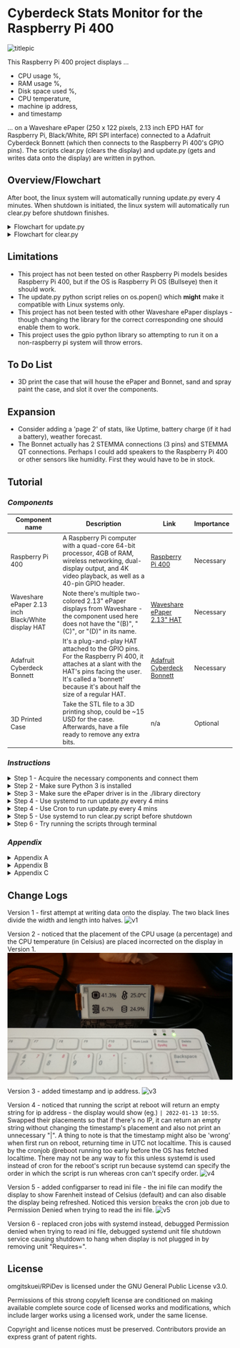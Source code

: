 # Cyberdeck Stats Monitor for the Raspberry Pi 400

![titlepic](https://github.com/omgitskuei/RPiDev/blob/main/RPi400/Cyberdeck_Stats_Monitor/pic/photos/intro.JPG?raw=false "Title image")

This Raspberry Pi 400 project displays ...
- CPU usage %, 
- RAM usage %, 
- Disk space used %, 
- CPU temperature, 
- machine ip address, 
- and timestamp 

... on a Waveshare ePaper (250 x 122 pixels, 2.13 inch EPD HAT for Raspberry Pi, Black/White, RPI SPI interface) connected to a Adafruit Cyberdeck Bonnett (which then connects to the Raspberry Pi 400's GPIO pins).
The scripts clear.py (clears the display) and update.py (gets and writes data onto the display) are written in python.


## Overview/Flowchart

After boot, the linux system will automatically running update.py every 4 minutes.
When shutdown is initiated, the linux system will automatically run clear.py before shutdown finishes.

<details>
  <summary>Flowchart for update.py</summary>
  <p>
    
![flowchart_update](https://github.com/omgitskuei/RPiDev/blob/main/RPi400/Cyberdeck_Stats_Monitor/flowchart/flowchart_update.jpg "Overview of update.py")
  </p>
</details>

<details>
  <summary>Flowchart for clear.py</summary>
  <p>
    
![flowchart_clear](https://github.com/omgitskuei/RPiDev/blob/main/RPi400/Cyberdeck_Stats_Monitor/flowchart/flowchart_clear.jpg "Flowchart for clear.py")
  </p>
</details>


## Limitations

- This project has not been tested on other Raspberry Pi models besides Raspberry Pi 400, but if the OS is Raspberry Pi OS (Bullseye) then it should work.
- The update.py python script relies on os.popen() which **might** make it compatible with Linux systems only.
- This project has not been tested with other Waveshare ePaper displays - though changing the library for the correct corresponding one should enable them to work.
- This project uses the gpio python library so attempting to run it on a non-raspberry pi system will throw errors.


## To Do List

- 3D print the case that will house the ePaper and Bonnet, sand and spray paint the case, and slot it over the components.


## Expansion

- Consider adding a 'page 2' of stats, like Uptime, battery charge (if it had a battery), weather forecast.
- The Bonnet actually has 2 STEMMA connections (3 pins) and STEMMA QT connections. Perhaps I could add speakers to the Raspberry Pi 400 or other sensors like humidity. First they would have to be in stock.


## Tutorial

### _Components_

| Component name | Description | Link | Importance |
| ------ | ------ | ------ | ------ |
| Raspberry Pi 400 | A Raspberry Pi computer with a quad-core 64-bit processor, 4GB of RAM, wireless networking, dual-display output, and 4K video playback, as well as a 40-pin GPIO header. | [Raspberry Pi 400][rp400link] | Necessary |
| Waveshare ePaper 2.13 inch Black/White display HAT | Note there's multiple two-colored 2.13" ePaper displays from Waveshare - the component used here does not have the "(B)", "(C)", or "(D)" in its name. | [Waveshare ePaper 2.13" HAT][WaveshareEPDlink] | Necessary |
| Adafruit Cyberdeck Bonnett | It's a plug-and-play HAT attached to the GPIO pins. For the Raspberry Pi 400, it attaches at a slant with the HAT's pins facing the user. It's called a 'bonnett' because it's about half the size of a regular HAT. | [Adafruit Cyberdeck Bonnett][Bonnettlink] | Necessary |
| 3D Printed Case | Take the STL file to a 3D printing shop, could be ~15 USD for the case. Afterwards, have a file ready to remove any extra bits. | n/a | Optional |


### _Instructions_

<details>
  <summary>Step 1 - Acquire the necessary components and connect them</summary>
  <p>Put the Adafruit Cyberdeck Bonnet (aka 'Bonnet') flat on the table such that the GPIO pins are facing upward and the slanted GPIO sockets are below the GPIO pins.

Plug the Waveshare ePaper 2.13" display HAT (aka 'ePaper') into the Bonnet's GPIO pins such that the ePaper's orange tape ( with white text "FPC-7528B" printed on it) is to the left and the display is facing up.

Plug the Bonnet's slanted GPIO socket into the Raspberry Pi 400's (aka 'Pi') GPIO pins such that the ePaper's display is facing the keyboard user.

Your components should be connected like shown in the photo. Unlike the photo, your ePaper should currently be a blank white. The photo is showing my Programmer handle OmgItsKuei by running the script ```epaper_omgitskuei_test.py``` in ```RPiDev\RPi400\Cyberdeck_Stats_Monitor\python\references```. The script draws a black rectangle and writing in white over the rectangle. This script was used to practice using the Waveshare ePaper python library. You can use run it to test your ePaper display.
![guidepic1](https://github.com/omgitskuei/RPiDev/blob/main/RPi400/Cyberdeck_Stats_Monitor/pic/photos/guidepic1.JPG?raw=false "Guide, Step 1")
  </p>
</details>


<details>
  <summary>Step 2 - Make sure Python 3 is installed</summary>
  <p>Python 3 is already installed on the Raspberry Pi 400 with Raspberry Pi OS (Bullseye).

If you're not sure if Python 3 is installed, open terminal and try:

```Linux Kernel Module
python3
```

The terminal should output the python version number.

If you don't have python3, go download and install it from the python website or use apt.
		
```Linux Kernel Module
sudo apt install python3
```

![guidepic2](https://github.com/omgitskuei/RPiDev/blob/main/RPi400/Cyberdeck_Stats_Monitor/pic/photos/guidepic2.JPG?raw=false "Guide, Step 2")        
  </p>
</details>


<details>
  <summary>Step 3 - Make sure the ePaper driver is in the ./library directory</summary>
  <p>Download the RPiDev repository to get the folder `Cyberdeck_Stats_Monitor`.

I recommend saving the repo RPiDev in /home/yourUser/. Later commands use that directory as an example. If you save it elsewhere, don't forget to modify commands to the custom directory.

![guidepic3](https://github.com/omgitskuei/RPiDev/blob/main/RPi400/Cyberdeck_Stats_Monitor/pic/photos/guidepic3.JPG?raw=false "Guide, Step 3")

:heavy_exclamation_mark:  The file structure of the folder `Cyberdeck_Stats_Monitor` must remain unchanged as these files and (except the .service, .timer files) their relative locations to each other are essential.

    .
    ├── /library
        ├── /waveshare_epd
          ├── __init__.py
	        ├── epd2in13_V3.py
          ├── epdconfig.py
    ├── /pic
        ├── Font.ttc
        ├── /bmps
            ├── combined.bmp
    ├── /python
        ├── clear.py
        ├── update.py
    ├── cyberdeck_repeat4m_update.service
    ├── cyberdeck_repeat4m_update.timer
    ├── cyberdeck_shutdown_clear.service
    ├── cyberdeck_stats_monitor_config.ini
  </p>
</details>


<details>
  <summary>Step 4 - Use systemd to run update.py every 4 mins</summary>
  <p>1. Start the Linux terminal and input this command to copy-paste the service files and the timer file into /etc/systemd/system

```Linux Kernel Module
sudo cp /home/yourUser/omgitskuei/RPiDev/RPi400/Cyberdeck_Stats_Monitor/cyberdeck_repeat4m_update.service /etc/systemd/system
```

```Linux Kernel Module
sudo cp /home/yourUser/omgitskuei/RPiDev/RPi400/Cyberdeck_Stats_Monitor/cyberdeck_repeat4m_update.timer /etc/systemd/system
```

2. Enable the service by inputting the command.
```Linux Kernel Module
sudo systemctl enable cyberdeck_repeat4m_update.timer
```
- For easy debugging, the service file explicitly instructs systemd to create/overwrite 2 log files that documents how running update.py went at reboot. The user can remove StandardOutput= and StandardError in cyberdeck_repeat4m_update.service though I don't recommend this.
	  
3. Restart the systemctl program which keeps a tab on all services and timers
```Linux Kernel Module
sudo systemctl daemon-reload
```
  </p>
</details>

<details>
  <summary>Step 4 - Use Cron to run update.py every 4 mins</summary>
  <p>1. Start the Linux terminal and input this command to start adding cron jobs.
		
```Linux Kernel Module
crontab -e
```

You'll see something like this picture.
	  
![guidepic4](https://github.com/omgitskuei/RPiDev/blob/main/RPi400/Cyberdeck_Stats_Monitor/pic/photos/guidepic4.png?raw=false "Guide, Step 4")

2. Type the following command to add a new cronjob that runs update.py right after starting up the computer. If you don't want log files, don't write past the ".py", however I recommend having log files. The reason we have to add a cronjob for reboot on top of adding another cronjob for running every 4 mins is because a repeating crontab job does not run until its interval has elapsed at least once. Without doing this step, the display would not start until 4 minutes after startup.

```Linux Kernel Module
@reboot /home/yourUser/omgitskuei/RPiDev/RPi400/Cyberdeck_Stats_Monitor/python/update.py 1> /home/yourUser/RPiDev/RPi400/Cyberdeck_Stats_Monitor/logs/cyberdeck_repeat4m_update_service_stdout.log 2> /home/yourUser/RPiDev/RPi400/Cyberdeck_Stats_Monitor/logs/cyberdeck_repeat4m_update_service_stderr.log
```

- For easy debugging, the command explicitly instructs Cron to create/overwrite 2 log files that documents how running update.py went at reboot.
- The ```1> /home/yourUser/RPiDev/RPi400/Cyberdeck_Stats_Monitor/logs/cyberdeck_repeat4m_update_service_stdout.log``` outputs ```logging.info()``` and ```logging.debug()``` from update.py if the script exited due to successfully running from start to finish.
- The ```2> /home/yourUser/RPiDev/RPi400/Cyberdeck_Stats_Monitor/logs/cyberdeck_repeat4m_update_service_stderr.log``` outputs if update.py exited due to exceptions being thrown.
- If you want one log file instead of two files, you can also explicitly instruct Cron to output to the same file with ```[filepath] 2>&1``` instead.
```Linux Kernel Module
@reboot /home/yourUser/omgitskuei/RPiDev/RPi400/Cyberdeck_Stats_Monitor/python/update.py /home/yourUser/RPiDev/RPi400/Cyberdeck_Stats_Monitor/logs/cyberdeck_repeat4m_update_service_stdout.log 2>&1
```
- Note, you can use ```>>``` if you want to append contents to the log files instead of overwrite the log files. I don't recommend this as the log files can easily get massive in size over time if the user forgets to delete it periodically. Also, if something fails, odds are that the cause of failure won't be different by the time the log file is overwritten again.

3. Type in the following command to add a new cronjob that runs update.py every 4 mins. This interval can be modified to the user's liking. That said, Waveshare recommends refresh intervals between 3 minutes and 24 hours. :heavy_exclamation_mark: [See Appendix B for details and other precautions][Apdx]. If you want to execute the ```cyberdeck_stats_monitor.py``` script just once, the 'meat' of cyberdeck_stats_monitor.py needs to be wrapped in a loop so it stays running after executing it once - if you're doing this, pay attention to the Appendix B on how to implement ePaper. 

```Linux Kernel Module
*/4 * * * * /home/yourUser/omgitskuei/RPiDev/RPi400/Cyberdeck_Stats_Monitor/python/update.py 1> /home/yourUser/RPiDev/RPi400/Cyberdeck_Stats_Monitor/logs/cyberdeck_repeat4m_update_service_stdout.log 2> /home/yourUser/RPiDev/RPi400/Cyberdeck_Stats_Monitor/logs/cyberdeck_repeat4m_update_service_stderr.log
```
  </p>
</details>


<details>
  <summary>Step 5 - Use systemd to run clear.py script before shutdown</summary>
  <p>1. Star the terminal and input the command to copy the service file and paste it into /etc/systemd/system.
	  
```Linux Kernel Module
sudo cp /home/yourUser/omgitskuei/RPiDev/RPi400/Cyberdeck_Stats_Monitor/cyberdeck_shutdown_clear.service /etc/systemd/system
```

2. Enable the service by inputting the command.
```Linux Kernel Module
sudo systemctl enable cyberdeck_shutdown_clear.service
```
- For easy debugging, the service file explicitly instructs systemd to create/overwrite 2 log files that documents how running update.py went at reboot. The user can remove StandardOutput= and StandardError in cyberdeck_shutdown_clear.service though I don't recommend this.

![guidepic7](https://github.com/omgitskuei/RPiDev/blob/main/RPi400/Cyberdeck_Stats_Monitor/pic/photos/guidepic7.png?raw=false "Guide, Step 7")

3. Restart the systemctl program which keeps a tab on all services and timers
```Linux Kernel Module
sudo systemctl daemon-reload
```

:heavy_exclamation_mark: See Appendix C for why we're running the clear.py script before every shutdown. It goes into [proper storage][Apdx] for the ePaper. 
  </p>
</details>


<details>
  <summary>Step 6 - Try running the scripts through terminal</summary>
  <p>Try running the update.py script throught terminal with cd and python3.

```Linux Kernel Module
cd /home/yourUser/RPiDev/RPi400/Cyberdeck_Stats_Monitor/python
python3 update.py
```

You should see something similar to the image below.

![guidepic6](https://github.com/omgitskuei/RPiDev/blob/main/RPi400/Cyberdeck_Stats_Monitor/pic/photos/guidepic8.JPG?raw=false "Guide, Step 8")

If this failed, its likely because the SPI Interface is currently disabled. Use raspi-config to enable the SPI Interface.

```Linux Kernel Module
sudo raspi-config
```

This will open the Raspberry Pi Configuration application. Choose Interfacing Options -> SPI -> Yes Enable SPI interface.
  </p>
</details>


### _Appendix_

<details>
  <summary>Appendix A</summary>
  <p>The python scripts clear.py and update.py rely a specific file structure to import Waveshare ePaper display's library and to read essential bmp files.
  The /library folder, /python, and /pic folders need to remain in the same relative file system position to each other.
  
  Files not listed in this tree *should* be fine to delete without consequence to the project to save space.
  
    .
    ├── /library
        ├── /waveshare_epd
	        ├── epd2in13_V3.py
    ├── /pic
        ├── Font.ttc
        ├── /bmps
            ├── combined.bmp
    ├── /python
        ├── clear.py
        ├── cyberdeck_stats_monitor.py
    ├── cyberdeck_stats_monitor_systemd_unit.service
  </p>
</details>

<details>
  <summary>Appendix B</summary>
  <p>Waveshare's manual cautions users of the ePaper display that keeping the display powered on for long durations will cause irreparable damage - after updating is complete, the display should be powered off or set to sleep mode. Running the cyberdeck_stats_monitor.py performs the update followed by immediately setting the screen to sleep. Waveshare recommends a refresh interval range between 3 mins minimum and 24 hours maximum and that the screen be cleared before storing.
  Note: this discussion of intervals is for Refreshes, not Partial Refreshes.

  Refresh uses `epd.display(epd.getbuffer(image))` while Partial Refresh uses `epd.displayPartBaseImage(epd.getbuffer(image))` to display static background, then `epd.displayPartial(epd.getbuffer(image))` to dynamically display the difference. To demonstrate partial refresh, the demo python script provided by Waveshare iterated through a while-loop every 1 second to update a timestamp. Sleep `epd.sleep()` was not called before the next interval started - this means the display would be constantly powered on despite Waveshare's own warnings against constantly powering on the display. While the manual did not explicitly say that partial refreshing without sleep over a long time would (or would not) cause damage, it did say that partial refreshing should only be done "several" times before a full refresh. Exactly how many is several wasn't stated.

  From 10 repeated testings of the display with the demo, the demo provided's one-second interval partial refresh did not provide good consistent results. Sometimes the interval would be a second, other times slightly shorter or longer, depending on the execution speed of the software. Adding a 3 second delay between intervals also did not provide consistent results.

  For this project, considering the vague guidelines on partial refreshing and its mixed results from the demo, in order to preserve the service life of the ePaper display, it was decided that no partial refresh would be used.

  </p>
</details>

<details>
  <summary>Appendix C</summary>
  <p>Waveshare's manual points out that clearing the display before storage is important. Under "Manual > Overview > Working Principle";

> charged nanoparticles suspended in a liquid migrate under the action of an electric field

Under "Manual > Resources > Datasheet > 2.13inch e-Paper Specification V3 (pdf) > 16. Precautions";

> If the Module is not refreshed every 24 hours, a phenomena known as "Ghosting" or "Image Sticking" may occur. It is recommeded that customers store ... with a completely white image to avoid this issue. 

  </p>
</details>


## Change Logs

Version 1 - first attempt at writing data onto the display. The two black lines divide the width and length into halves.
![v1](https://github.com/omgitskuei/RPiDev/blob/main/RPi400/Cyberdeck_Stats_Monitor/pic/photos/v1.JPG?raw=false "Versions, V1")

Version 2 - noticed that the placement of the CPU usage (a percentage) and the CPU temperature (in Celsius) are placed incorrected on the display in Version 1.
![v2](https://github.com/omgitskuei/RPiDev/blob/main/RPi400/Cyberdeck_Stats_Monitor/pic/photos/v2.JPG?raw=false "Versions, V2")

Version 3 - added timestamp and ip address.
![v3](https://github.com/omgitskuei/RPiDev/blob/main/RPi400/Cyberdeck_Stats_Monitor/pic/photos/v3.JPG?raw=false "Versions, V3")

Version 4 - noticed that running the script at reboot will return an empty string for ip address - the display would show (eg.) ```| 2022-01-13 10:55```. Swapped their placements so that if there's no IP, it can return an empty string without changing the timestamp's placement and also not print an unnecessary "|". A thing to note is that the timestamp might also be 'wrong' when first run on reboot, returning time in UTC not localtime. This is caused by the cronjob @reboot running too early before the OS has fetched localtime. There may not be any way to fix this unless systemd is used instead of cron for the reboot's script run because systemd can specify the order in which the script is run whereas cron can't specify order.
![v4](https://github.com/omgitskuei/RPiDev/blob/main/RPi400/Cyberdeck_Stats_Monitor/pic/photos/v4.JPG?raw=false "Versions, V4")

Version 5 - added configparser to read ini file - the ini file can modify the display to show Farenheit instead of Celsius (default) and can also disable the display being refreshed. Noticed this version breaks the cron job due to Permission Denied when trying to read the ini file.
![v5](https://github.com/omgitskuei/RPiDev/blob/main/RPi400/Cyberdeck_Stats_Monitor/pic/photos/v5.JPG?raw=false "Versions, V5")

Version 6 - replaced cron jobs with systemd instead, debugged Permission denied when trying to read ini file, debugged systemd unit file shutdown service causing shutdown to hang when display is not plugged in by removing unit "Requires=".

## License

omgitskuei/RPiDev is licensed under the GNU General Public License v3.0.

Permissions of this strong copyleft license are conditioned on making available complete source code of licensed works and modifications, which include larger works using a licensed work, under the same license. 

Copyright and license notices must be preserved. Contributors provide an express grant of patent rights.

   [rp400link]: <https://www.raspberrypi.com/products/raspberry-pi-400-unit/>
   [WaveshareEPDlink]: <https://www.waveshare.com/wiki/2.13inch_e-Paper_HAT>
   [Bonnettlink]: <https://www.adafruit.com/product/4862>
   [ePaperLiblink]: <https://github.com/omgitskuei/RPiDev/tree/main/RPi400/Cyberdeck_Stats_Monitor/library/waveshare_epd>
   [ePaperRepo]: <https://github.com/waveshare/e-Paper/tree/master/RaspberryPi_JetsonNano/python>
   [serviceFile]: <https://github.com/omgitskuei/RPiDev/blob/main/RPi400/Cyberdeck_Stats_Monitor/cyberdeck_stats_monitor_systemd_unit.service>
   [Apdx]: <https://github.com/omgitskuei/RPiDev/blob/main/RPi400/Cyberdeck_Stats_Monitor/README.md#appendix>
